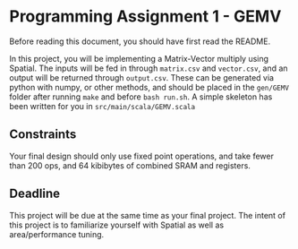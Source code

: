 # Programming Assignment 1 - GEMV
Before reading this document, you should have first read the README.

In this project, you will be implementing a Matrix-Vector multiply using Spatial. The inputs will be fed in through `matrix.csv` and `vector.csv`, and an output will be returned through `output.csv`. These can be generated via python with numpy, or other methods, and should be placed in the `gen/GEMV` folder after running `make` and before `bash run.sh`. A simple skeleton has been written for you in `src/main/scala/GEMV.scala`


## Constraints
Your final design should only use fixed point operations, and take fewer than 200 ops, and 64 kibibytes of combined SRAM and registers.

## Deadline
This project will be due at the same time as your final project. The intent of this project is to familiarize yourself with Spatial as well as area/performance tuning.

